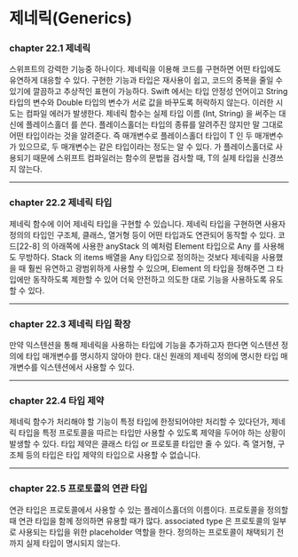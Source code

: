 # 제네릭(Generics)
### chapter 22.1 제네릭
스위프트의 강력한 기능중 하나이다. 제네릭을 이용해 코드를 구현하면 어떤 타입에도 유연하게 대응할 수 있다. 구현한 기능과 타입은 재사용이 쉽고, 코드의 중복을 줄일 수 있기에 깔끔하고 추상적인 표현이 가능하다. Swift 에서는 타입 안정성 언어이고 String 타입의 변수와 Double 타입의 변수가 서로 값을 바꾸도록 허락하지 않는다. 이러한 시도는 컴파일 에러가 발생한다. 제네릭 함수는 실제 타입 이름 (Int, String) 을 써주는 대신에 플레이스홀더 <T> 를 쓴다. 플레이스홀더는 타입의 종류를 알려주진 않지만 말 그대로 어떤 타입이라는 것을 알려준다. 즉 매개변수로 플레이스홀더 타입이 T 인 두 매개변수가 있으므로, 두 매개변수는 같은 타입이라는 정도는 알 수 있다. <T> 가 플레이스홀더로 사용되기 때문에 스위프트 컴파일러는 함수의 문법을 검사할 때, T의 실제 타입을 신경쓰지 않는다.

---------------------------------------------------------------- 
### chapter 22.2 제네릭 타입

제네릭 함수에 이어 제네릭 타입을 구현할 수 있습니다. 제네릭 타입을 구현하면 사용자 정의의 타입인 구조체, 클래스, 열거형 등이 어떤 타입과도 연관되어 동작할 수 있다. 
코드[22-8] 의 아래쪽에 사용한 anyStack 의 예처럼 Element 타입으로 Any 를 사용해도 무방하다. Stack 의 items 배열을 Any 타입으로 정의하는 것보다 제네릭을 사용했을 때 훨씬 유연하고 광범위하게 사용할 수 있으며, Element 의 타입을 정해주면 그 타입에만 동작하도록 제한할 수 있어 더욱 안전하고 의도한 대로 기능을 사용하도록 유도할 수 있다.

-----------------------------------------------------------------
### chapter 22.3 제네릭 타입 확장

만약 익스텐션을 통해 제네릭을 사용하는 타입에 기능을 추가하고자 한다면 익스텐션 정의에 타입 매개변수를 명시하지 않아야 한다. 대신 원래의 제네릭 정의에 명시한 타입 매개변수를 익스텐션에서 사용할 수 있다.

------------------------------------------------------------------
### chapter 22.4 타입 제약
제네릭 함수가 처리해야 할 기능이 특정 타입에 한정되어야만 처리할 수 있다던가, 제네릭 타입을 특정 프로토콜을 따르는 타입만 사용할 수 있도록 제약을 두어야 하는 상황이 발생할 수 있다. 타입 제약은 클래스 타입 or 프로토콜 타입만 줄 수 있다. 즉 열거형, 구조체 등의 타입은 타입 제약의 타입으로 사용할 수 없습니다.

------------------------------------------------------------------
### chapter 22.5 프로토콜의 연관 타입
연관 타입은 프로토콜에서 사용할 수 있는 플레이스홀더의 이름이다. 프로토콜을 정의할 때 연관 타입을 함께 정의하면 유용할 때가 많다.
associated type 은 프로토콜의 일부로 사용되는 타입을 위한 placeholder 역할을 한다. 정의하는 프로토콜이 채택되기 전까지 실제 타입이 명시되지 않는다.
